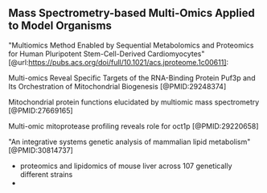 ## Mass Spectrometry-based Multi-Omics Applied to Model Organisms

"Multiomics Method Enabled by Sequential Metabolomics and Proteomics for Human Pluripotent Stem-Cell-Derived Cardiomyocytes" [@url:https://pubs.acs.org/doi/full/10.1021/acs.jproteome.1c00611]: 


Multi-omics Reveal Specific Targets of the RNA-Binding Protein Puf3p and Its Orchestration of Mitochondrial Biogenesis [@PMID:29248374]


Mitochondrial protein functions elucidated by multiomic mass spectrometry [@PMID:27669165]


Multi-omic mitoprotease profiling reveals role for oct1p [@PMID:29220658]


"An integrative systems genetic analysis of mammalian lipid metabolism" [@PMID:30814737]
* proteomics and lipidomics of mouse liver across 107 genetically different strains
* 







